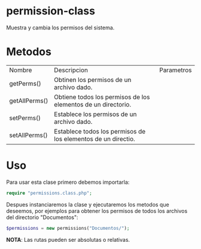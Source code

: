 permission-class
================

Muestra y cambia los permisos del sistema.

Metodos
=======
<table>
<tr><td>Nombre</td><td>Descripcion</td><td>Parametros</td></tr>
<tr>
<td>getPerms()</td>
<td>Obtinen los permisos de un archivo dado.</td>
<td></td>
</tr>
<tr>
<td>getAllPerms()</td>
<td>Obtiene todos los permisos de los elementos de un directorio.</td>
<td></td>
</tr>
<tr>
<td>setPerms()</td>
<td>Establece los permisos de un archivo dado.</td>
<td></td>
</tr>
<tr>
<td>setAllPerms()</td>
<td>Establece todos los permisos de los elementos de un directio.</td>
<td></td>
</tr>
</table>

Uso
===
Para usar esta clase primero debemos importarla:
```php
require "permissions.class.php";
```

Despues instanciaremos la clase y ejecutaremos los metodos que deseemos, por ejemplos para obtener los permisos de todos los archivos del directorio "Documentos":

```php
$permissions = new permissions("Documentos/");
```

**NOTA**: Las rutas pueden ser absolutas o relativas.

```php

```
